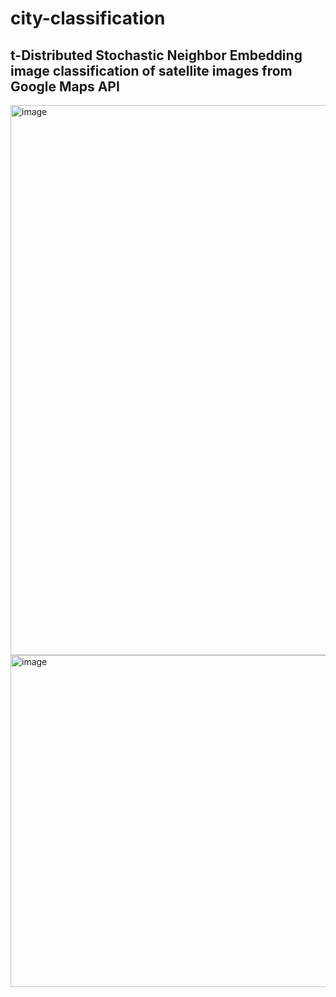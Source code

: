 # city-classification

## t-Distributed Stochastic Neighbor Embedding image classification of satellite images from Google Maps API

<img width="880" alt="image" src="https://github.com/TanishkDeo/city-classification/assets/40723835/a91b16f1-1e4d-4e35-a8af-25d4324e881c">


<img width="531" alt="image" src="https://github.com/TanishkDeo/city-classification/assets/40723835/dd596fb0-0776-411e-8715-805815064bec">


